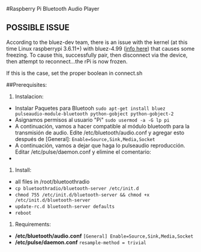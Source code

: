 #Raspberry Pi Bluetooth Audio Player 
## POSSIBLE ISSUE

According to the bluez-dev team, there is an issue with the kernel (at this time Linux raspberrypi 3.6.11+)
with bluez-4.99 ([info here](http://thread.gmane.org/gmane.linux.bluez.kernel/34375)) that causes some freezing.
To cause this, successfully pair, then disconnect via the device, then attempt to reconnect...the rPi is now frozen.

If this is the case, set the proper boolean in connect.sh 

##Prerequisites:
1. Instalacion:
  * Instalar Paquetes para Bluetooh
    `sudo apt-get install bluez pulseaudio-module-bluetooth python-gobject python-gobject-2`
  * Asignamos permisos al usuario "Pi"
    `sudo usermod -a -G lp pi`
  * A continuación, vamos a hacer compatible al módulo bluetooth para la transmisión de audio. Edite /etc/bluetooth/audio.conf y agregar esto después de [General]:
    `Enable=Source,Sink,Media,Socket`
  * A continuación, vamos a dejar que haga lo pulseaudio reproducción. Editar /etc/pulse/daemon.conf y elimine el comentario:
  * 
  
1. Install:
  * all files in /root/bluetoothradio
  * `cp bluetoothradio/bluetooth-server /etc/init.d`
  * `chmod 755 /etc/init.d/bluetooth-server && chmod +x /etc/init.d/bluetooth-server`
  * `update-rc.d bluetooth-server defaults`
  * `reboot`
1. Requirements:
  * **/etc/bluetooth/audio.conf**
    ```[General] Enable=Source,Sink,Media,Socket```
  * **/etc/pulse/daemon.conf**
    ```resample-method = trivial```
